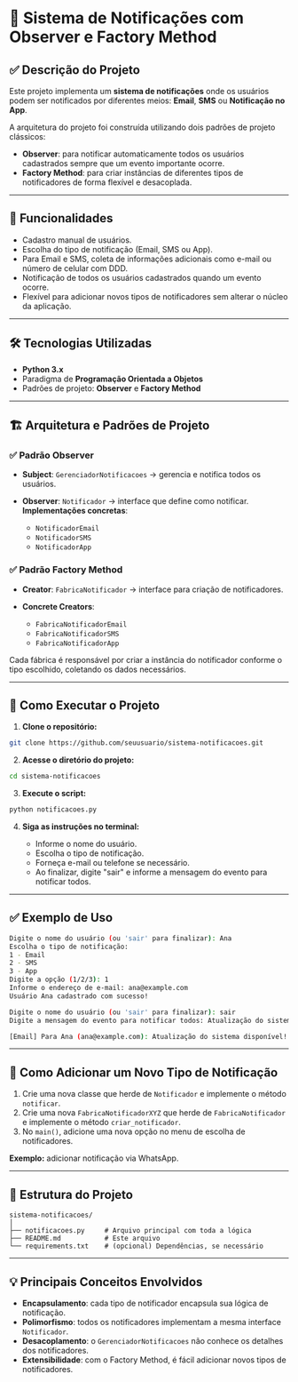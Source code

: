 
# 📢 Sistema de Notificações com Observer e Factory Method

## ✅ Descrição do Projeto

Este projeto implementa um **sistema de notificações** onde os usuários podem ser notificados por diferentes meios: **Email**, **SMS** ou **Notificação no App**.

A arquitetura do projeto foi construída utilizando dois padrões de projeto clássicos:

* **Observer**: para notificar automaticamente todos os usuários cadastrados sempre que um evento importante ocorre.
* **Factory Method**: para criar instâncias de diferentes tipos de notificadores de forma flexível e desacoplada.

---

## 🎯 Funcionalidades

* Cadastro manual de usuários.
* Escolha do tipo de notificação (Email, SMS ou App).
* Para Email e SMS, coleta de informações adicionais como e-mail ou número de celular com DDD.
* Notificação de todos os usuários cadastrados quando um evento ocorre.
* Flexível para adicionar novos tipos de notificadores sem alterar o núcleo da aplicação.

---

## 🛠️ Tecnologias Utilizadas

* **Python 3.x**
* Paradigma de **Programação Orientada a Objetos**
* Padrões de projeto: **Observer** e **Factory Method**

---

## 🏗️ Arquitetura e Padrões de Projeto

### ✅ Padrão Observer

* **Subject**: `GerenciadorNotificacoes` → gerencia e notifica todos os usuários.
* **Observer**: `Notificador` → interface que define como notificar.
  **Implementações concretas**:

  * `NotificadorEmail`
  * `NotificadorSMS`
  * `NotificadorApp`

### ✅ Padrão Factory Method

* **Creator**: `FabricaNotificador` → interface para criação de notificadores.
* **Concrete Creators**:

  * `FabricaNotificadorEmail`
  * `FabricaNotificadorSMS`
  * `FabricaNotificadorApp`

Cada fábrica é responsável por criar a instância do notificador conforme o tipo escolhido, coletando os dados necessários.

---

## 🚀 Como Executar o Projeto

1. **Clone o repositório:**

```bash
git clone https://github.com/seuusuario/sistema-notificacoes.git
```

2. **Acesse o diretório do projeto:**

```bash
cd sistema-notificacoes
```

3. **Execute o script:**

```bash
python notificacoes.py
```

4. **Siga as instruções no terminal:**

   * Informe o nome do usuário.
   * Escolha o tipo de notificação.
   * Forneça e-mail ou telefone se necessário.
   * Ao finalizar, digite "sair" e informe a mensagem do evento para notificar todos.

---

## ✅ Exemplo de Uso

```bash
Digite o nome do usuário (ou 'sair' para finalizar): Ana
Escolha o tipo de notificação:
1 - Email
2 - SMS
3 - App
Digite a opção (1/2/3): 1
Informe o endereço de e-mail: ana@example.com
Usuário Ana cadastrado com sucesso!

Digite o nome do usuário (ou 'sair' para finalizar): sair
Digite a mensagem do evento para notificar todos: Atualização do sistema disponível!

[Email] Para Ana (ana@example.com): Atualização do sistema disponível!
```

---

## 🔧 Como Adicionar um Novo Tipo de Notificação

1. Crie uma nova classe que herde de `Notificador` e implemente o método `notificar`.
2. Crie uma nova `FabricaNotificadorXYZ` que herde de `FabricaNotificador` e implemente o método `criar_notificador`.
3. No `main()`, adicione uma nova opção no menu de escolha de notificadores.

**Exemplo:** adicionar notificação via WhatsApp.

---

## 📄 Estrutura do Projeto

```
sistema-notificacoes/
│
├── notificacoes.py     # Arquivo principal com toda a lógica
├── README.md           # Este arquivo
└── requirements.txt    # (opcional) Dependências, se necessário
```

---

## 💡 Principais Conceitos Envolvidos

* **Encapsulamento**: cada tipo de notificador encapsula sua lógica de notificação.
* **Polimorfismo**: todos os notificadores implementam a mesma interface `Notificador`.
* **Desacoplamento**: o `GerenciadorNotificacoes` não conhece os detalhes dos notificadores.
* **Extensibilidade**: com o Factory Method, é fácil adicionar novos tipos de notificadores.



